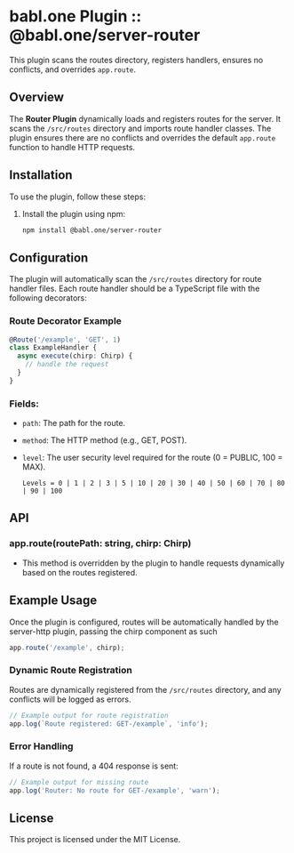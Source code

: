 
# babl.one Plugin :: @babl.one/server-router

This plugin scans the routes directory, registers handlers, ensures no conflicts, and overrides `app.route`.

## Overview

The **Router Plugin** dynamically loads and registers routes for the server. It scans the `/src/routes` directory and imports route handler classes. The plugin ensures there are no conflicts and overrides the default `app.route` function to handle HTTP requests.

## Installation

To use the plugin, follow these steps:

1. Install the plugin using npm:
    ```bash
    npm install @babl.one/server-router
    ```

## Configuration

The plugin will automatically scan the `/src/routes` directory for route handler files. Each route handler should be a TypeScript file with the following decorators:

### Route Decorator Example

```ts
@Route('/example', 'GET', 1)
class ExampleHandler {
  async execute(chirp: Chirp) {
    // handle the request
  }
}
```

### Fields:

- `path`: The path for the route.
- `method`: The HTTP method (e.g., GET, POST).
- `level`: The user security level required for the route (0 = PUBLIC, 100 = MAX).

      Levels = 0 | 1 | 2 | 3 | 5 | 10 | 20 | 30 | 40 | 50 | 60 | 70 | 80 | 90 | 100

## API

### app.route(routePath: string, chirp: Chirp)

- This method is overridden by the plugin to handle requests dynamically based on the routes registered.

## Example Usage

Once the plugin is configured, routes will be automatically handled by the server-http plugin, passing the chirp component as such

```ts
app.route('/example', chirp);
```

### Dynamic Route Registration

Routes are dynamically registered from the `/src/routes` directory, and any conflicts will be logged as errors.

```ts
// Example output for route registration
app.log(`Route registered: GET-/example`, 'info');
```

### Error Handling

If a route is not found, a 404 response is sent:

```ts
// Example output for missing route
app.log('Router: No route for GET-/example', 'warn');
```

## License

This project is licensed under the MIT License.
